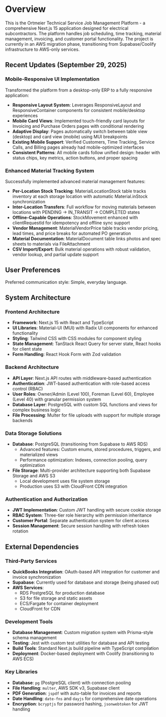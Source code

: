 # Overview

This is the Ortmeier Technical Service Job Management Platform - a comprehensive Next.js 15 application designed for electrical subcontractors. The platform handles job scheduling, time tracking, material management, invoicing, and customer portal functionality. The project is currently in an AWS migration phase, transitioning from Supabase/Coolify infrastructure to AWS-only services.

## Recent Updates (September 29, 2025)

### Mobile-Responsive UI Implementation
Transformed the platform from a desktop-only ERP to a fully responsive application:
- **Responsive Layout System**: Leverages ResponsiveLayout and ResponsiveContainer components for consistent mobile/desktop experiences
- **Mobile Card Views**: Implemented touch-friendly card layouts for Invoicing and Purchase Orders pages with conditional rendering
- **Adaptive Display**: Pages automatically switch between table view (desktop) and card view (mobile) using MUI breakpoints
- **Existing Mobile Support**: Verified Customers, Time Tracking, Service Calls, and Billing pages already had mobile-optimized interfaces
- **Consistent Patterns**: All mobile cards follow unified design: header with status chips, key metrics, action buttons, and proper spacing

### Enhanced Material Tracking System
Successfully implemented advanced material management features:
- **Per-Location Stock Tracking**: MaterialLocationStock table tracks inventory at each storage location with automatic Material.inStock synchronization
- **Inter-Location Transfers**: Full workflow for moving materials between locations with PENDING → IN_TRANSIT → COMPLETED states
- **Offline-Capable Operations**: StockMovement enhanced with clientRequestId for idempotency and offline sync support
- **Vendor Management**: MaterialVendorPrice table tracks vendor pricing, lead times, and price breaks for automated PO generation
- **Material Documentation**: MaterialDocument table links photos and spec sheets to materials via FileAttachment
- **CSV Import/Export**: Bulk material operations with robust validation, vendor lookup, and partial update support

## User Preferences

Preferred communication style: Simple, everyday language.

## System Architecture

### Frontend Architecture
- **Framework**: Next.js 15 with React and TypeScript
- **UI Libraries**: Material-UI (MUI) with Radix UI components for enhanced functionality
- **Styling**: Tailwind CSS with CSS modules for component styling
- **State Management**: TanStack React Query for server state, React hooks for client state
- **Form Handling**: React Hook Form with Zod validation

### Backend Architecture
- **API Layer**: Next.js API routes with middleware-based authentication
- **Authentication**: JWT-based authentication with role-based access control (RBAC)
- **User Roles**: Owner/Admin (Level 100), Foreman (Level 60), Employee (Level 40) with granular permission system
- **Database Layer**: PostgreSQL with custom SQL functions and views for complex business logic
- **File Processing**: Multer for file uploads with support for multiple storage backends

### Data Storage Solutions
- **Database**: PostgreSQL (transitioning from Supabase to AWS RDS)
  - Advanced features: Custom enums, stored procedures, triggers, and materialized views
  - Performance optimization: Indexes, connection pooling, query optimization
- **File Storage**: Multi-provider architecture supporting both Supabase Storage and AWS S3
  - Local development uses file system storage
  - Production uses S3 with CloudFront CDN integration

### Authentication and Authorization
- **JWT Implementation**: Custom JWT handling with secure cookie storage
- **RBAC System**: Three-tier role hierarchy with permission inheritance
- **Customer Portal**: Separate authentication system for client access
- **Session Management**: Secure session handling with refresh token rotation

## External Dependencies

### Third-Party Services
- **QuickBooks Integration**: OAuth-based API integration for customer and invoice synchronization
- **Supabase**: Currently used for database and storage (being phased out)
- **AWS Services**: 
  - RDS PostgreSQL for production database
  - S3 for file storage and static assets
  - ECS/Fargate for container deployment
  - CloudFront for CDN

### Development Tools
- **Database Management**: Custom migration system with Prisma-style schema management
- **Testing**: Jest with custom test utilities for database and API testing
- **Build Tools**: Standard Next.js build pipeline with TypeScript compilation
- **Deployment**: Docker-based deployment with Coolify (transitioning to AWS ECS)

### Key Libraries
- **Database**: `pg` (PostgreSQL client) with connection pooling
- **File Handling**: `multer`, AWS SDK v3, Supabase client
- **PDF Generation**: `jspdf` with auto-table for invoices and reports
- **Date Handling**: `date-fns` and `dayjs` for comprehensive date operations
- **Encryption**: `bcryptjs` for password hashing, `jsonwebtoken` for JWT handling